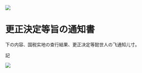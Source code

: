 ![](https://www.nta.go.jp/tmp/654484b4-6cd6-41bc-baae-073c4bc2f9f3/images/0f64bb83ccac2034d66ce8ab2be5ca0a41240848446937aa495a1bcaf79eeeb6.jpg)

# 更正決定等旨の通知書

下の内容、国税实地の查行結果、更正决定等懿世人の飞通知儿寸。

記

![](https://www.nta.go.jp/tmp/654484b4-6cd6-41bc-baae-073c4bc2f9f3/images/bbd3fb1c85523fca262d55bb463ca8fbf05f614b085497148a5224b80186ffbd.jpg)